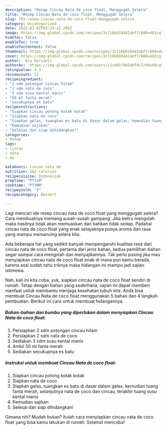 ```yaml
---
description: "Resep Cincau Nata de coco float, Menggugah Selera"
title: "Resep Cincau Nata de coco float, Menggugah Selera"
slug: 793-resep-cincau-nata-de-coco-float-menggugah-selera
category: Uncategorized
date: 2022-02-02T03:33:12.206Z
image: https://img-global.cpcdn.com/recipes/3c116b010442abff/680x482cq70/cincau-nata-de-coco-float-foto-resep-utama.jpg
hideToc: false
enableToc: true
enableTocContent: false
thumbnail: https://img-global.cpcdn.com/recipes/3c116b010442abff/680x482cq70/cincau-nata-de-coco-float-foto-resep-utama.jpg
cover: https://img-global.cpcdn.com/recipes/3c116b010442abff/680x482cq70/cincau-nata-de-coco-float-foto-resep-utama.jpg
author:  Ria Harsanti
authorAv:  https://img-global.cpcdn.com/users/c2cd81f665ddf9c7/60x60cq50/avatar.jpg
ratingvalue: 4.3
reviewcount: 11
recipeingredient:
- "2 sdm potongan cincau hitam"
- "2 sdm nata de coco"
- "3 sdm susu kental manis"
- "50 ml fanta merah"
- "secukupnya es batu"
recipeinstructions:
- "Siapkan cincau potong kotak kotak"
- "Siapkan nata de coco"
- "Siapkan gelas, tuangkan es batu di dasar dalam gelas, kemudian tuang fanta merah, selanjutnya nata de coco dan cincau, terakhir tuang susu kental manis"
- "Kemudian sajikan"
- "Selesai dan siap dihidangkan!"
categories:
- Resep
tags:
- cincau
- nata
- de

katakunci: cincau nata de 
nutrition: 162 calories
recipecuisine: Indonesian
preptime: "PT11M"
cooktime: "PT30M"
recipeyield: "3"
recipecategory: Dessert

---
```



Lagi mencari ide resep cincau nata de coco float yang menggugah selera? Cara membuatnya memang susah-susah gampang. Jika keliru mengolah maka hasilnya tidak akan memuaskan dan bahkan tidak sedap. Padahal cincau nata de coco float yang enak selayaknya punya aroma dan rasa yang mampu memancing selera kita.




Ada beberapa hal yang sedikit banyak mempengaruhi kualitas rasa dari cincau nata de coco float, pertama dari jenis bahan, kedua pemilihan bahan segar sampai cara mengolah dan menyajikannya. Tak perlu pusing jika mau menyiapkan cincau nata de coco float enak di mana pun kamu berada, karena asal sudah tahu triknya maka hidangan ini mampu jadi sajian istimewa.


Nah, kali ini kita coba, yuk, siapkan cincau nata de coco float sendiri di rumah. Tetap dengan bahan yang sederhana, sajian ini dapat memberi manfaat untuk membantu menjaga kesehatan tubuh kita. Anda bisa membuat Cincau Nata de coco float menggunakan 5 bahan dan 4 langkah pembuatan. Berikut ini cara untuk membuat hidangannya.

<!--inarticleads1-->

##### Bahan-bahan dan bumbu yang diperlukan dalam menyiapkan Cincau Nata de coco float:

1. Persiapkan 2 sdm potongan cincau hitam
1. Persiapkan 2 sdm nata de coco
1. Sediakan 3 sdm susu kental manis
1. Ambil 50 ml fanta merah
1. Sediakan secukupnya es batu




<!--inarticleads2-->

##### Instruksi untuk membuat Cincau Nata de coco float:

1. Siapkan cincau potong kotak kotak
1. Siapkan nata de coco
1. Siapkan gelas, tuangkan es batu di dasar dalam gelas, kemudian tuang fanta merah, selanjutnya nata de coco dan cincau, terakhir tuang susu kental manis
1. Kemudian sajikan
1. Selesai dan siap dihidangkan!



Gimana nih? Mudah bukan? Itulah cara menyiapkan cincau nata de coco float yang bisa kamu lakukan di rumah. Selamat mencoba!
